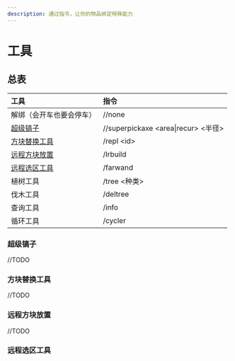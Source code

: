 ```yaml
---
description: 通过指令，让你的物品绑定特殊能力
---
```


# 工具

## 总表

| 工具 | 指令 |
| :--- | :--- |
| 解绑（会开车也要会停车） | //none |
| [超级镐子](gong-ju.md#chao-ji-gao-zi) | //superpickaxe &lt;area\|recur&gt; &lt;半径&gt; |
| [方块替换工具](gong-ju.md#fang-kuai-ti-huan-gong-ju) | /repl &lt;id&gt; |
| [远程方块放置](gong-ju.md#yuan-cheng-fang-kuai-fang-zhi) | /lrbuild   |
| [远程选区工具](gong-ju.md#yuan-cheng-xuan-qu-gong-ju) | /farwand |
| 植树工具 | /tree &lt;种类&gt; |
| 伐木工具 | /deltree |
| 查询工具 | /info |
| 循环工具 | /cycler |

### 超级镐子

//TODO

### 方块替换工具

//TODO

### 远程方块放置

//TODO

### 远程选区工具

